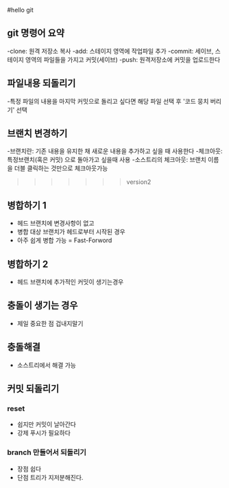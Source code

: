 #hello git

## git 명령어 요약

-clone: 원격 저장소 복사
-add: 스테이지 영역에 작업파일 추가
-commit: 세이브, 스테이지 영역의 파일들을 가지고 커밋(세이브)
-push: 원격저장소에 커밋을 업로드한다


## 파일내용 되돌리기

-특정 파일의 내용을 마지막 커밋으로 돌리고 싶다면 해당 파일 선택 후 '코드 뭉치 버리기' 선택


## 브랜치 변경하기

-브랜치란: 기존 내용을 유지한 채 새로운 내용을 추가하고 싶을 때 사용한다
-체크아웃: 특정브랜치(혹은 커밋) 으로 돌아가고 싶을때 사용
-소스트리의 체크아웃: 브랜치 이름을 더블 클릭하는 것만으로 체크아웃가능
>>>>>>> version2

## 병합하기 1

- 헤드 브랜치에 변경사항이 없고
- 병합 대상 브랜치가 헤드로부터 시작된 경우
- 아주 쉽게 병합 가능 = Fast-Forword

## 병합하기 2

- 헤드 브랜치에 추가적인 커밋이 생기는경우

## 충돌이 생기는 경우

- 제일 중요한 점 겁내지말기

## 충돌해결

- 소스트리에서 해결 가능

## 커밋 되돌리기

### reset

- 쉽지만 커밋이 날아간다
- 강제 푸시가 필요하다

### branch 만들어서 되돌리기

- 장점 쉽다
- 단점 트리가 지저분해진다.